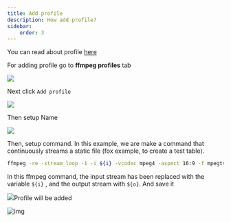 ```yaml
---
title: Add profile
description: How add profile?
sidebar:
    order: 3
---
```

You can read about profile [here](/en/senta/profiles)

For adding profile go to **ffmpeg profiles** tab

![](https://cesbo.b-cdn.net/senta/help/streamer/add-prof-tab.png)

Next click `Add profile`

![](https://cesbo.b-cdn.net/senta/help/streamer/add-prof.png)

Then setup Name

![](https://cesbo.b-cdn.net/senta/help/streamer/supname.png)

Then, setup command. In this example, we are make a command that continuously streams a static file (fox example, to create a test table).

```bash
ffmpeg -re -stream_loop -1 -i ${i} -vcodec mpeg4 -aspect 16:9 -f mpegts ${o}
```

In this ffmpeg command, the input stream has been replaced with the variable  `${i}` , and the output stream with  `${o}`. And save it

![](https://cesbo.b-cdn.net/senta/help/streamer/promt.png)Profile will be added

![img](https://cesbo.b-cdn.net/senta/help/streamer/profile-added.png)
